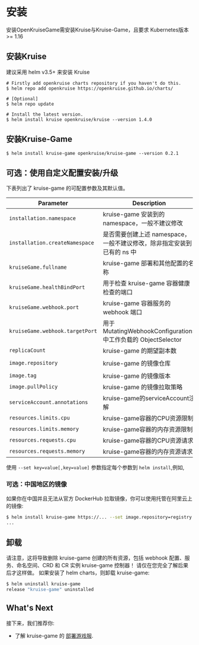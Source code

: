 # 安装

安装OpenKruiseGame需安装Kruise与Kruise-Game，且要求 Kubernetes版本 >= 1.16

## 安装Kruise

建议采用 helm v3.5+ 来安装 Kruise

```shell
# Firstly add openkruise charts repository if you haven't do this.
$ helm repo add openkruise https://openkruise.github.io/charts/

# [Optional]
$ helm repo update

# Install the latest version.
$ helm install kruise openkruise/kruise --version 1.4.0
```

## 安装Kruise-Game

```shell
$ helm install kruise-game openkruise/kruise-game --version 0.2.1
```

## 可选：使用自定义配置安装/升级

下表列出了 kruise-game 的可配置参数及其默认值。

| Parameter                        | Description                                                       | Default                             |
|----------------------------------|-------------------------------------------------------------------|-------------------------------------|
| `installation.namespace`         | kruise-game 安装到的 namespace，一般不建议修改                        | `kruise-game-system`                |
| `installation.createNamespace`   | 是否需要创建上述 namespace，一般不建议修改，除非指定安装到已有的 ns 中     | `true`                              |
| `kruiseGame.fullname`            | kruise-game 部署和其他配置的名称                                     | `kruise-game-controller-manager`    |
| `kruiseGame.healthBindPort`      | 用于检查 kruise-game 容器健康检查的端口                               | `8082`                              |
| `kruiseGame.webhook.port`        | kruise-game 容器服务的 webhook 端口                                 | `443`                               |
| `kruiseGame.webhook.targetPort`  | 用于 MutatingWebhookConfigurations 中工作负载的 ObjectSelector       | `9876`                              |
| `replicaCount`                   | kruise-game 的期望副本数                                            | `1`                                 |
| `image.repository`               | kruise-game 的镜像仓库                                              | `openkruise/kruise-game-manager`    |
| `image.tag`                      | kruise-game 的镜像版本                                              | `v0.2.1`                            |
| `image.pullPolicy`               | kruise-game 的镜像拉取策略                                           | `Always`                            |
| `serviceAccount.annotations`     | kruise-game的serviceAccount注解                                     | ` `                                 |
| `resources.limits.cpu`           | kruise-game容器的CPU资源限制                                         | `500m`                              |
| `resources.limits.memory`        | kruise-game容器的内存资源限制                                         | `1Gi`                               |
| `resources.requests.cpu`         | kruise-game容器的CPU资源请求                                          | `10m`                              |
| `resources.requests.memory`      | kruise-game容器的内存资源请求                                          | `64Mi`                             |


使用 `--set key=value[,key=value]` 参数指定每个参数到 `helm install`,例如,

### 可选：中国地区的镜像

如果你在中国并且无法从官方 DockerHub 拉取镜像，你可以使用托管在阿里云上的镜像:

```bash
$ helm install kruise-game https://... --set image.repository=registry.cn-hangzhou.aliyuncs.com/acs/kruise-game-manager:v0.2.1
...
```

## 卸载

请注意，这将导致删除 kruise-game 创建的所有资源，包括 webhook 配置、服务、命名空间、CRD 和 CR 实例 kruise-game 控制器！
请仅在您完全了解后果后才这样做。
如果安装了 helm charts，则卸载 kruise-game:

```bash
$ helm uninstall kruise-game
release "kruise-game" uninstalled
```

## What's Next
接下来，我们推荐你:
- 了解 kruise-game 的 [部署游戏服](user-manuals/deploy-gameservers.md).